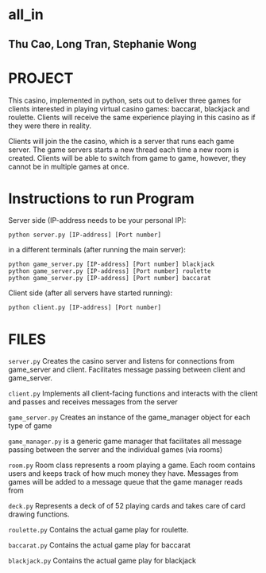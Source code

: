 # all_in
## Thu Cao, Long Tran, Stephanie Wong

# PROJECT

This casino, implemented in python, sets out to deliver three games for clients interested in playing virtual casino games: baccarat, blackjack and roulette. Clients will receive the same experience playing in this casino as if they were there in reality. 

Clients will join the the casino, which is a server that runs each game server. The game servers starts a new thread each time a new room is created. Clients will be able to switch from game to game, however, they cannot be in multiple games at once.

# Instructions to run Program
Server side (IP-address needs to be your personal IP):
```
python server.py [IP-address] [Port number]
```

in a different terminals (after running the main server):
```
python game_server.py [IP-address] [Port number] blackjack
python game_server.py [IP-address] [Port number] roulette
python game_server.py [IP-address] [Port number] baccarat
```

Client side (after all servers have started running):

```
python client.py [IP-address] [Port number]
```


# FILES
`server.py`
Creates the casino server and listens for connections from game_server and client. Facilitates message passing between client and game_server.

`client.py`
Implements all client-facing functions and interacts with the client and passes and receives messages from the server

`game_server.py`
Creates an instance of the game_manager object for each type of game

`game_manager.py`
is a generic game manager that facilitates all message passing between the server and the individual games (via rooms)

`room.py`
Room class represents a room playing a game. Each room contains users and keeps track of how much money they have. Messages from games will be added to a message queue that the game manager reads from

`deck.py`
Represents a deck of  of  52 playing cards and takes care of card drawing functions.

`roulette.py`
Contains the actual game play for roulette.

`baccarat.py`
Contains the actual game play for baccarat

`blackjack.py`
Contains the actual game play for blackjack


